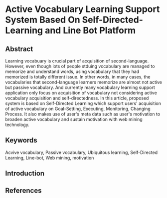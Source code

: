 # Active Vocabulary Learning Support System Based On Self-Directed-Learning and Line Bot Platform

## Abstract

Learning vocabuary is crucial part of acquisition of second-language. However, even though lots of people stduing vocabulary are managed to memorize and understand words, using vocabulary that they had memorized is totally different issue. In other words, in many cases, the vocabularies that second-language learners memorize are almost not active but passive vocabulary. And currently many vocabulary learning support application only focus on acquisition of vocabulary not considering active vocabulary acquisition and self-directedness. In this article, proposed system is based on Self-Directed Learning which support users' acquisition of active vocabulary on Goal-Setting, Executing, Monitoring, Changing Process. It also makes use of user's meta data such as user's motivation to broaden active vocabulary and sustain motivation with web mining technology.

## Keywords

Acvive vocabulary, Passive vocabulary, Ubiquitous learning, Self-Directed Learning, Line-bot, Web mining, motivation

## Introduction

## References
